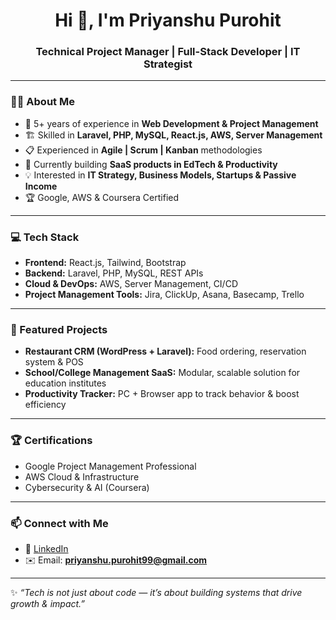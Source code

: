 <h1 align="center">Hi 👋, I'm Priyanshu Purohit</h1>
<h3 align="center">Technical Project Manager | Full-Stack Developer | IT Strategist</h3>

---

### 👨‍💻 About Me
- 🚀 5+ years of experience in **Web Development & Project Management**  
- 🏗️ Skilled in **Laravel, PHP, MySQL, React.js, AWS, Server Management**  
- 📋 Experienced in **Agile | Scrum | Kanban** methodologies  
- 🌱 Currently building **SaaS products in EdTech & Productivity**  
- 💡 Interested in **IT Strategy, Business Models, Startups & Passive Income**  
- 🏆 Google, AWS & Coursera Certified  

---

### 💻 Tech Stack
- **Frontend:** React.js, Tailwind, Bootstrap  
- **Backend:** Laravel, PHP, MySQL, REST APIs  
- **Cloud & DevOps:** AWS, Server Management, CI/CD  
- **Project Management Tools:** Jira, ClickUp, Asana, Basecamp, Trello  

---

### 📂 Featured Projects
- **Restaurant CRM (WordPress + Laravel):** Food ordering, reservation system & POS  
- **School/College Management SaaS:** Modular, scalable solution for education institutes  
- **Productivity Tracker:** PC + Browser app to track behavior & boost efficiency  

---

### 🏆 Certifications
- Google Project Management Professional  
- AWS Cloud & Infrastructure  
- Cybersecurity & AI (Coursera)  

---

### 📫 Connect with Me
- 💼 [LinkedIn](https://www.linkedin.com/in/priyanshu-purohit)  
- ✉️ Email: **priyanshu.purohit99@gmail.com**  

---

✨ *“Tech is not just about code — it’s about building systems that drive growth & impact.”*
